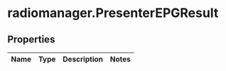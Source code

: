 # radiomanager.PresenterEPGResult

## Properties
Name | Type | Description | Notes
------------ | ------------- | ------------- | -------------


